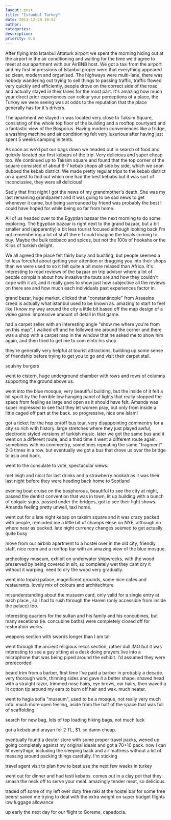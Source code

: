 ```yaml
---
layout: post
title: "Istanbul Turkey"
date: 2013-12-20 19:52
author: 
categories: 
description: 
priority: 0.5
---
```


After flying into Istanbul Attaturk airport we spent the morning hiding out at the airport in the air conditioning and waiting for the time we'd agree to meet at our apartment with our AirBNB host. We got a taxi from the airport and my first impressions of Istanbul proper were that everything appeared so clean, modern and organised. The highways were multi-lane, there was nobody wandering out trying to sell things to passing traffic, traffic flowed very quickly and efficiently, people drove on the correct side of the road and actually stayed in their lanes for the most part. It's amazing how much your direct prior experiences can colour your perceptions of a place, the Turkey we were seeing was at odds to the reputation that the place generally has for it's drivers.

The apartment we stayed in was located very close to Taksim Square, consisting of the whole top floor of the building and a rooftop courtyard and a fantastic view of the Bosporus. Having modern conveniences like a fridge, a washing machine and air conditioning felt very luxurious after having just spent 5 weeks camping in tents.

As soon as we'd put our bags down we headed out in search of food and quickly located our first kebaps of the trip. Very delicious and super cheap too. We continued up to Taksim square and found that the top corner of the square consisted of about 6-7 kebab shops all side by side, which we soon dubbed the kebab district. We made pretty regular trips to the kebab district on a quest to find out which one had the best kebabs but it was sort of inconclusive, they were all delicious!

Sadly that first night I got the news of my grandmother's death. She was my last remaining grandparent and it was going to be sad news to get whenever it came, but being surrounded by friend was probably the best I could have hoped for while being so far from home.

All of us headed over to the Egyptian bazaar the next morning to do some exploring. The Egyptian bazaar is right next to the grand bazaar, but a bit smaller and (apparently) a bit less tourist focused although looking back I'm not remembering a lot of stuff there I could imagine the locals coming to buy. Maybe the bulk tobbaco and spices, but not the 100s of hookahs or the Kilos of turkish delight.

We all agreed the place felt fairly busy and bustling, but people seemed a lot less forceful about getting your attention or dragging you into their shops than we were used to so it felt quite a bit more relaxed than Africa. It's interesting to read reviews of the bazaar on trip advisor where a lot of people complain about how invasive the touts are and how they couldn't cope with it all, and it really goes to show just how subjective all the reviews on there are and how much each individuals past experiences factor in.

grand bazar, huge market. clicked that "constantinople" from Assasins creed is actually what istanbul used to be known as. amazing to start to feel like I know my way around the city a little bit based off the map design of a video game. Impressive amount of detail in that game.

had a carpet seller with an interesting angle "show me where you're from on this map", I walked off and he followed me around the corner and there was a shop with a carpet map in the window that he asked me to show him again, and then tried to get me to com einto his shop

they're generally very helpful at tourist attractions, building up some sense of friendship before trying to get you to go and visit their carpet stall.

squishy burgers

went to cistern, huge underground chamber with rows and rows of columns supporting the ground above us.

went into the blue mosque, very beautiful building, but the inside of it felt a bit spoilt by the horrible low hanging panel of lights that really stopped the space from feeling as large and open as it should have felt. Amanda was super impressed to see that they let women pray, but only from inside a little caged off part at the back. so progressive, nice one islam!

got a ticket for the hop on/off bus tour, very disappointing commentry for a city so rich with history. large stretches where they just played awful, electronic styled versions of turkish music. later we got the same bus and it went on a different route, and a third time it went a different route again. sometimes with no commentry, sometimes repeating the same "fragment" 2-3 times in a row. but eventually we got a bus that drove us over the bridge to asia and back.

went to the consulate to vote, spectacular views.

met leigh and nicci for last drinks and a strawberry hookah as it was their last night before they were heading back home to Scotland

evening boat cruise on the bosphorous, beautiful to see the city at night, passed the dentist convention that was in town, lit up building with a bunch of colgate signs. passed under the bridges, got to see their light shows. Amanda feeling pretty unwell, taxi home.

went out for a late night kebap on taksim square and it was crazy packed with people, reminded me a little bit of champs elese on NYE, although no where near as packed. late night currency changes seemed to get actually quite busy

move from our airbnb apartment to a hostel over in the old city, friendly staff, nice room and a rooftop bar with an amazing view of the blue mosque.

archeology museum, exhibit on underwater shipwrecks, with the wood preserved by being covered in silt, so completely wet they cant dry it without it warping. need to dry the wood very gradually.


went into topaki palace, magnificent grounds, some nice cafes and restaurants. lovely mix of colours and architechture

misunderstanding about the musuem card, only valid for a single entry at each place , so I had to rush through the Harem (only accessible from inside the palace) too.

interesting quarters for the sultan and his family and his concubines, but many secetions (ie. concubine baths) were completely closed off for restoration works.

weapons section with swords longer than I am tall


went through the ancient religious relics section, rather dull IMO but it was interesting to see a guy sitting at a desk doing prayers live into a microphone that was being piped around the exhibit. I'd assumed they were prerecorded

beard trim from a barber, first time I've paid a barber in probably a decade. very thorough work, thinning sides and gave it a better shape. shaved head with a straight razor, trimmed nose hairs, eye brows, ear hairs, then waved a lit cotton tip around my ears to burn off hair and wax. much neater.

went to hagia sofia "museum", used to be a mosque, not really very much info. much more open feeling, aside from the half of the space that was full of scaffolding.

search for new bag, lots of top loading hiking bags, not much luck

got a kebab and arayan for 2 TL, $1. so damn cheap.

eventually found a deuter store with some proper travel packs, wened up going completely against my original ideals and got a 70+10 pack. now I can fit everythign, including the sleeping back and air mattress without a lot of messing around packing things carefully. I'm sticking 

travel agent visit to plan how to best use the next few weeks in turkey

went out for dinner and had testi kebabs. comes out in a clay pot that they smash the neck off to serve your meal. amazingly tender meat, so delicious.

traded off some of my left over duty free raki at the hostel bar for some free beers! saved me trying to deal with the extra weight on super budget flights low luggage allowance


up early the next day for our flight to Goreme, capadocia.
